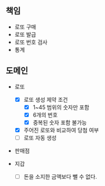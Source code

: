 ## 책임

- 로또 구매
- 로또 발급
- 로또 번호 검사
- 통계

## 도메인

- 로또
  - [x] 로또 생성 제약 조건
    - [x] 1~45 범위의 숫자만 포함
    - [x] 6개의 번호
    - [x] 중복된 숫자 포함 불가능
  - [x] 주어진 로또와 비교하여 당첨 여부
  - [ ] 로또 자동 생성
- 판매점

- 지갑
  - [ ] 돈을 소지한 금액보다 뺄 수 없다.
